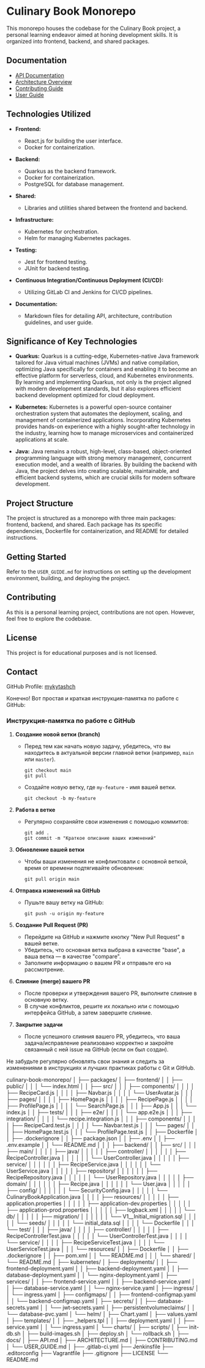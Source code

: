 # Culinary Book Monorepo

This monorepo houses the codebase for the Culinary Book project, a personal learning endeavor aimed at honing development skills. It is organized into frontend, backend, and shared packages.

## Documentation

- [API Documentation](./docs/API.md)
- [Architecture Overview](./docs/ARCHITECTURE.md)
- [Contributing Guide](./docs/CONTRIBUTING.md)
- [User Guide](./docs/USER_GUIDE.md)

## Technologies Utilized

- **Frontend:**
  - React.js for building the user interface.
  - Docker for containerization.

- **Backend:**
  - Quarkus as the backend framework.
  - Docker for containerization.
  - PostgreSQL for database management.

- **Shared:**
  - Libraries and utilities shared between the frontend and backend.

- **Infrastructure:**
  - Kubernetes for orchestration.
  - Helm for managing Kubernetes packages.

- **Testing:**
  - Jest for frontend testing.
  - JUnit for backend testing.

- **Continuous Integration/Continuous Deployment (CI/CD):**
  - Utilizing GitLab CI and Jenkins for CI/CD pipelines.

- **Documentation:**
  - Markdown files for detailing API, architecture, contribution guidelines, and user guide.

## Significance of Key Technologies

- **Quarkus:**
  Quarkus is a cutting-edge, Kubernetes-native Java framework tailored for Java virtual machines (JVMs) and native compilation, optimizing Java specifically for containers and enabling it to become an effective platform for serverless, cloud, and Kubernetes environments. By learning and implementing Quarkus, not only is the project aligned with modern development standards, but it also explores efficient backend development optimized for cloud deployment.

- **Kubernetes:**
  Kubernetes is a powerful open-source container orchestration system that automates the deployment, scaling, and management of containerized applications. Incorporating Kubernetes provides hands-on experience with a highly sought-after technology in the industry, learning how to manage microservices and containerized applications at scale.

- **Java:**
  Java remains a robust, high-level, class-based, object-oriented programming language with strong memory management, concurrent execution model, and a wealth of libraries. By building the backend with Java, the project delves into creating scalable, maintainable, and efficient backend systems, which are crucial skills for modern software development.

## Project Structure

The project is structured as a monorepo with three main packages: frontend, backend, and shared. Each package has its specific dependencies, Dockerfile for containerization, and README for detailed instructions.

## Getting Started

Refer to the `USER_GUIDE.md` for instructions on setting up the development environment, building, and deploying the project.

## Contributing

As this is a personal learning project, contributions are not open. However, feel free to explore the codebase.

## License

This project is for educational purposes and is not licensed.

## Contact

GitHub Profile: [mykytashch](https://github.com/mykytashch)



Конечно! Вот простая и краткая инструкция-памятка по работе с GitHub:

### Инструкция-памятка по работе с GitHub

1. **Создание новой ветки (branch)**
   - Перед тем как начать новую задачу, убедитесь, что вы находитесь в актуальной версии главной ветки (например, `main` или `master`).
     ```
     git checkout main
     git pull
     ```
   - Создайте новую ветку, где `my-feature` - имя вашей ветки.
     ```
     git checkout -b my-feature
     ```

2. **Работа в ветке**
   - Регулярно сохраняйте свои изменения с помощью коммитов:
     ```
     git add .
     git commit -m "Краткое описание ваших изменений"
     ```

3. **Обновление вашей ветки**
   - Чтобы ваши изменения не конфликтовали с основной веткой, время от времени подтягивайте обновления:
     ```
     git pull origin main
     ```

4. **Отправка изменений на GitHub**
   - Пушьте вашу ветку на GitHub:
     ```
     git push -u origin my-feature
     ```

5. **Создание Pull Request (PR)**
   - Перейдите на GitHub и нажмите кнопку "New Pull Request" в вашей ветке.
   - Убедитесь, что основная ветка выбрана в качестве "base", а ваша ветка — в качестве "compare".
   - Заполните информацию о вашем PR и отправьте его на рассмотрение.

6. **Слияние (merge) вашего PR**
   - После проверки и утверждения вашего PR, выполните слияние в основную ветку.
   - В случае конфликтов, решите их локально или с помощью интерфейса GitHub, а затем завершите слияние.

7. **Закрытие задачи**
   - После успешного слияния вашего PR, убедитесь, что ваша задача/исправление реализовано корректно и закройте связанный с ней issue на GitHub (если он был создан).

Не забудьте регулярно обновлять свои знания и следить за изменениями в инструкциях и лучших практиках работы с Git и GitHub.



culinary-book-monorepo/
│
├── packages/
│   ├── frontend/
│   │   ├── public/
│   │   │   └── index.html
│   │   ├── src/
│   │   │   ├── components/
│   │   │   │   ├── RecipeCard.js
│   │   │   │   ├── Navbar.js
│   │   │   │   └── UserAvatar.js
│   │   │   ├── pages/
│   │   │   │   ├── HomePage.js
│   │   │   │   ├── RecipePage.js
│   │   │   │   ├── ProfilePage.js
│   │   │   │   └── SearchPage.js
│   │   │   ├── App.js
│   │   │   └── index.js
│   │   ├── tests/
│   │   │   ├── e2e/
│   │   │   │   └── app.e2e.js
│   │   │   ├── integration/
│   │   │   │   └── recipe.integration.js
│   │   │   ├── components/
│   │   │   │   ├── RecipeCard.test.js
│   │   │   │   └── Navbar.test.js
│   │   │   └── pages/
│   │   │       ├── HomePage.test.js
│   │   │       └── ProfilePage.test.js
│   │   ├── Dockerfile
│   │   ├── .dockerignore
│   │   ├── package.json
│   │   ├── .env
│   │   ├── .env.example
│   │   └── README.md
│   │
│   ├── backend/
│   │   ├── src/
│   │   │   ├── main/
│   │   │   │   ├── java/
│   │   │   │   │   ├── controller/
│   │   │   │   │   │   ├── RecipeController.java
│   │   │   │   │   │   └── UserController.java
│   │   │   │   │   ├── service/
│   │   │   │   │   │   ├── RecipeService.java
│   │   │   │   │   │   └── UserService.java
│   │   │   │   │   ├── repository/
│   │   │   │   │   │   ├── RecipeRepository.java
│   │   │   │   │   │   └── UserRepository.java
│   │   │   │   │   ├── domain/
│   │   │   │   │   │   ├── Recipe.java
│   │   │   │   │   │   └── User.java
│   │   │   │   │   ├── config/
│   │   │   │   │   │   └── SecurityConfig.java
│   │   │   │   │   └── CulinaryBookApplication.java
│   │   │   │   ├── resources/
│   │   │   │   │   ├── application.properties
│   │   │   │   │   ├── application-dev.properties
│   │   │   │   │   ├── application-prod.properties
│   │   │   │   │   ├── logback.xml
│   │   │   │   │   └── db/
│   │   │   │   │       ├── migration/
│   │   │   │   │       │   └── V1__Initial_migration.sql
│   │   │   │   │       └── seeds/
│   │   │   │   │           └── initial_data.sql
│   │   │   │   └── Dockerfile
│   │   │   └── test/
│   │   │       ├── java/
│   │   │       │   ├── controller/
│   │   │       │   │   ├── RecipeControllerTest.java
│   │   │       │   │   └── UserControllerTest.java
│   │   │       │   └── service/
│   │   │       │       ├── RecipeServiceTest.java
│   │   │       │       └── UserServiceTest.java
│   │   │       └── resources/
│   │   ├── Dockerfile
│   │   ├── .dockerignore
│   │   ├── pom.xml
│   │   └── README.md
│   │
│   └── shared/
│       └── README.md
│
├── kubernetes/
│   ├── deployments/
│   │   ├── frontend-deployment.yaml
│   │   ├── backend-deployment.yaml
│   │   ├── database-deployment.yaml
│   │   └── nginx-deployment.yaml
│   ├── services/
│   │   ├── frontend-service.yaml
│   │   ├── backend-service.yaml
│   │   ├── database-service.yaml
│   │   └── nginx-service.yaml
│   ├── ingress/
│   │   └── ingress.yaml
│   ├── configmaps/
│   │   ├── frontend-configmap.yaml
│   │   └── backend-configmap.yaml
│   ├── secrets/
│   │   ├── database-secrets.yaml
│   │   └── jwt-secrets.yaml
│   ├── persistentvolumeclaims/
│   │   └── database-pvc.yaml
│   └── helm/
│       ├── Chart.yaml
│       ├── values.yaml
│       ├── templates/
│       │   ├── _helpers.tpl
│       │   ├── deployment.yaml
│       │   ├── service.yaml
│       │   └── ingress.yaml
│       └── charts/
│
├── scripts/
│   ├── init-db.sh
│   ├── build-images.sh
│   ├── deploy.sh
│   └── rollback.sh
│
├── docs/
│   ├── API.md
│   ├── ARCHITECTURE.md
│   ├── CONTRIBUTING.md
│   └── USER_GUIDE.md
│
├── .gitlab-ci.yml
├── Jenkinsfile
├── .editorconfig
├── Vagrantfile
├── .gitignore
├── LICENSE
└── README.md

